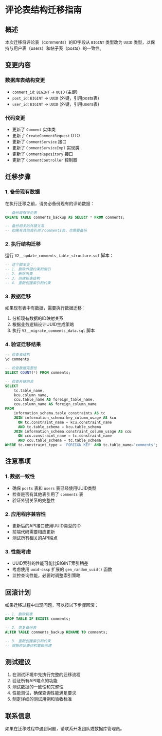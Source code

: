 # 评论表结构迁移指南

## 概述

本次迁移将评论表（comments）的ID字段从 `BIGINT` 类型改为 `UUID` 类型，以保持与用户表（users）和帖子表（posts）的一致性。

## 变更内容

### 数据库表结构变更

- `comment_id`: `BIGINT` → `UUID` (主键)
- `post_id`: `BIGINT` → `UUID` (外键，引用posts表)
- `user_id`: `BIGINT` → `UUID` (外键，引用users表)

### 代码变更

- 更新了 `Comment` 实体类
- 更新了 `CreateCommentRequest` DTO
- 更新了 `CommentService` 接口
- 更新了 `CommentServiceImpl` 实现类
- 更新了 `CommentRepository` 接口
- 更新了 `CommentController` 控制器

## 迁移步骤

### 1. 备份现有数据

在执行迁移之前，请务必备份现有的评论数据：

```sql
-- 备份现有评论表
CREATE TABLE comments_backup AS SELECT * FROM comments;

-- 备份相关的外键关系
-- 如果有其他表引用了comments表，也需要备份
```

### 2. 执行结构迁移

运行 `V2__update_comments_table_structure.sql` 脚本：

```sql
-- 这个脚本会：
-- 1. 删除外键约束和索引
-- 2. 删除旧表
-- 3. 创建新表结构
-- 4. 重新创建索引和约束
```

### 3. 数据迁移

如果现有表中有数据，需要执行数据迁移：

1. 分析现有数据的ID映射关系
2. 根据业务逻辑设计UUID生成策略
3. 执行 `V3__migrate_comments_data.sql` 脚本

### 4. 验证迁移结果

```sql
-- 检查表结构
\d comments

-- 检查数据完整性
SELECT COUNT(*) FROM comments;

-- 检查外键约束
SELECT 
    tc.table_name, 
    kcu.column_name, 
    ccu.table_name AS foreign_table_name,
    ccu.column_name AS foreign_column_name 
FROM 
    information_schema.table_constraints AS tc 
    JOIN information_schema.key_column_usage AS kcu
      ON tc.constraint_name = kcu.constraint_name
      AND tc.table_schema = kcu.table_schema
    JOIN information_schema.constraint_column_usage AS ccu
      ON ccu.constraint_name = tc.constraint_name
      AND ccu.table_schema = tc.table_schema
WHERE tc.constraint_type = 'FOREIGN KEY' AND tc.table_name='comments';
```

## 注意事项

### 1. 数据一致性

- 确保 `posts` 表和 `users` 表已经使用UUID类型
- 检查是否有其他表引用了 `comments` 表
- 验证外键关系的完整性

### 2. 应用程序兼容性

- 更新后的API接口使用UUID类型的ID
- 前端代码需要相应更新
- 测试所有相关的API端点

### 3. 性能考虑

- UUID索引的性能可能比BIGINT索引稍差
- 考虑使用 `uuid-ossp` 扩展的 `gen_random_uuid()` 函数
- 监控查询性能，必要时调整索引策略

## 回滚计划

如果迁移过程中出现问题，可以按以下步骤回滚：

```sql
-- 1. 删除新表
DROP TABLE IF EXISTS comments;

-- 2. 恢复备份表
ALTER TABLE comments_backup RENAME TO comments;

-- 3. 重新创建索引和约束
-- 根据原始表结构重新创建
```

## 测试建议

1. 在测试环境中先执行完整的迁移流程
2. 验证所有API端点的功能
3. 测试数据的一致性和完整性
4. 性能测试，确保查询性能满足要求
5. 制定详细的测试用例和验收标准

## 联系信息

如果在迁移过程中遇到问题，请联系开发团队或数据库管理员。
